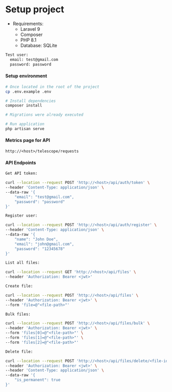 # Setup project

- Requirements:
    - Laravel 9
    - Composer
    - PHP 8.1
    - Database: SQLite

```bash
Test user:
  email: test@gmail.com
  password: password
```

#### Setup environment

```bash
# Once located in the root of the project
cp .env.example .env

# Install dependencies
composer install

# Migrations were already executed

# Run application
php artisan serve
```

#### Metrics page for API

```
http://<host>/telescope/requests
```

#### API Endpoints

```bash
Get API token:

curl --location --request POST 'http://<host>/api/auth/token' \
--header 'Content-Type: application/json' \
--data-raw '{
    "email": "test@gmail.com",
    "password": "password"
}'
```

```bash
Register user:

curl --location --request POST 'http://<host>/api/auth/register' \
--header 'Content-Type: application/json' \
--data-raw '{
    "name": "John Doe",
    "email": "john@gmail.com",
    "password": "12345678"
}'
```

```bash
List all files:

curl --location --request GET 'http://<host>/api/files' \
--header 'Authorization: Bearer <jwt>'
```

```bash
Create file:

curl --location --request POST 'http://<host>/api/files' \
--header 'Authorization: Bearer <jwt>' \
--form 'file=@"<file-path>"'
```

```bash
Bulk files:

curl --location --request POST 'http://<host>/api/files/bulk' \
--header 'Authorization: Bearer <jwt>' \
--form 'files[0]=@"<file-path>"' \
--form 'files[1]=@"<file-path>"' \
--form 'files[2]=@"<file-path>"'
```

```bash
Delete file:

curl --location --request POST 'http://<host>/api/files/delete/<file-id>' \
--header 'Authorization: Bearer <jwt>' \
--header 'Content-Type: application/json' \
--data-raw '{
    "is_permanent": true
}'
```
